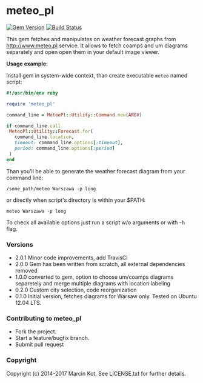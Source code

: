 # meteo_pl

[![Gem Version](https://img.shields.io/gem/v/meteo_pl.svg?style=flat-square&label=version)](https://rubygems.org/gems/meteo_pl)
[![Build Status](https://img.shields.io/travis/kotu-pl/meteo_pl/master.svg?style=flat-square&label=build)](https://travis-ci.org/kotu-pl/meteo_pl)

This gem fetches and manipulates on weather forecast graphs from http://www.meteo.pl service.
It allows to fetch coamps and um diagrams separately and open open them in your default image viewer.

**Usage example:**

Install gem in system-wide context, than create executable `meteo` named script:

```ruby
#!/usr/bin/env ruby

require 'meteo_pl'

command_line = MeteoPl::Utility::Command.new(ARGV)

if command_line.call
 MeteoPl::Utility::Forecast.for(
   command_line.location,
   timeout: command_line.options[:timeout],
   period: command_line.options[:period]
 )
end
```

Than you'll be able to generate the weather forecast diagram from your command line:

```
/some_path/meteo Warszawa -p long
```
or directly when script's directory is within your $PATH:

```
meteo Warszawa -p long
```

To check all available options just run a script w/o arguments or with -h flag.

### Versions

*   2.0.1 Minor code improvements, add TravisCI
*   2.0.0 Gem has been written from scratch, all external dependencies removed  
*   1.0.0 converted to gem, option to choose um/coamps diagrams separetely and merge multiple diagrams with location labeling
*   0.2.0 Custom city selection, code reorganization
*   0.1.0 Initial version, fetches diagrams for Warsaw only. Tested on Ubuntu 12.04 LTS.

### Contributing to meteo_pl
*  Fork the project.
*  Start a feature/bugfix branch.
*  Submit pull request

### Copyright

Copyright (c) 2014-2017 Marcin Kot. See LICENSE.txt for
further details.
